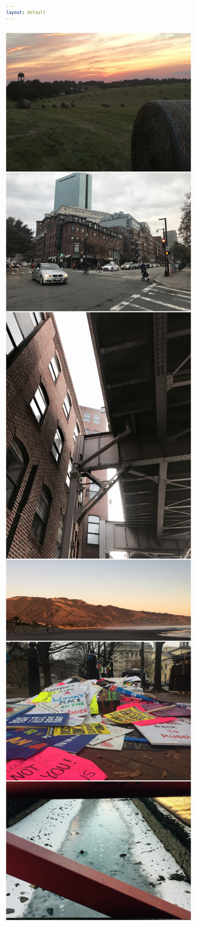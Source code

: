 ```yaml
---
layout: default
---
```


<br>

<img class="profile-picture" src="kentucky_farm.jpg">



<img class="profile-picture" src="boston.jpg">



<img class="profile-picture" src="building_and_windows.jpg">



<img class="profile-picture" src="california.jpg">



<img class="profile-picture" src="womens_march_posters.jpg">



<img class="profile-picture" src="winter_ice.jpg">

